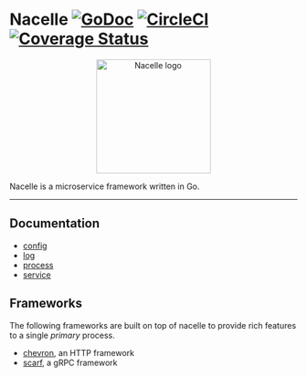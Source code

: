 # Nacelle [![GoDoc](https://godoc.org/github.com/go-nacelle/nacelle?status.svg)](https://godoc.org/github.com/go-nacelle/nacelle) [![CircleCI](https://circleci.com/gh/go-nacelle/nacelle.svg?style=svg)](https://circleci.com/gh/go-nacelle/nacelle) [![Coverage Status](https://coveralls.io/repos/github/go-nacelle/nacelle/badge.svg?branch=master)](https://coveralls.io/github/go-nacelle/nacelle?branch=master)

<p align="center">
  <img width="200" src="https://raw.githubusercontent.com/go-nacelle/nacelle/master/images/nacelle.png" alt="Nacelle logo">
</p>

Nacelle is a microservice framework written in Go.

---

## Documentation

- [config](https://github.com/go-nacelle/config)
- [log](https://github.com/go-nacelle/log)
- [process](https://github.com/go-nacelle/process)
- [service](https://github.com/go-nacelle/service)

## Frameworks

The following frameworks are built on top of nacelle to provide rich features
to a single *primary* process.

- [chevron](https://github.com/go-nacelle/chevron), an HTTP framework
- [scarf](https://github.com/go-nacelle/scarf), a gRPC framework
